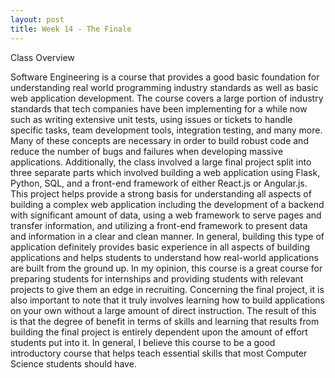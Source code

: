 ```yaml
---
layout: post
title: Week 14 - The Finale
---
```


Class Overview

Software Engineering is a course that provides a good basic foundation for understanding real world programming industry standards as well as basic web application development. The course covers a large portion of industry standards that tech companies have been implementing for a while now such as writing extensive unit tests, using issues or tickets to handle specific tasks, team development tools, integration testing, and many more. Many of these concepts are necessary in order to build robust code and reduce the number of bugs and failures when developing massive applications. Additionally, the class involved a large final project split into three separate parts which involved building a web application using Flask, Python, SQL, and a front-end framework of either React.js or Angular.js. This project helps provide a strong basis for understanding all aspects of building a complex web application including the development of a backend with significant amount of data, using a web framework to serve pages and transfer information, and utilizing a front-end framework to present data and information in a clear and clean manner. In general, building this type of application definitely provides basic experience in all aspects of building applications and helps students to understand how real-world applications are built from the ground up. In my opinion, this course is a great course for preparing students for internships and providing students with relevant projects to give them an edge in recruiting. Concerning the final project, it is also important to note that it truly involves learning how to build applications on your own without a large amount of direct instruction. The result of this is that the degree of benefit in terms of skills and learning that results from building the final project is entirely dependent upon the amount of effort students put into it. In general, I believe this course to be a good introductory course that helps teach essential skills that most Computer Science students should have.